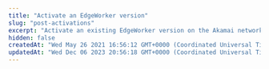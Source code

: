 ```yaml
---
title: "Activate an EdgeWorker version"
slug: "post-activations"
excerpt: "Activate an existing EdgeWorker version on the Akamai network, either staging or production."
hidden: false
createdAt: "Wed May 26 2021 16:56:12 GMT+0000 (Coordinated Universal Time)"
updatedAt: "Wed Dec 06 2023 20:56:18 GMT+0000 (Coordinated Universal Time)"
---
```

